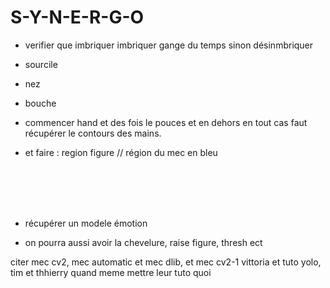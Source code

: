# S-Y-N-E-R-G-O



- verifier que imbriquer imbriquer gange du temps sinon désinmbriquer 



- sourcile

- nez

- bouche 

- commencer hand et des fois le pouces et en dehors en tout cas faut récupérer le contours des mains.

- et faire : region figure // région du mec en bleu

<br><br><br><br>

- récupérer un modele émotion



- on pourra aussi avoir la chevelure, raise figure, thresh ect












citer mec cv2, mec automatic et mec dlib, et mec cv2-1 vittoria et tuto yolo, tim et thhierry quand meme mettre leur tuto quoi
